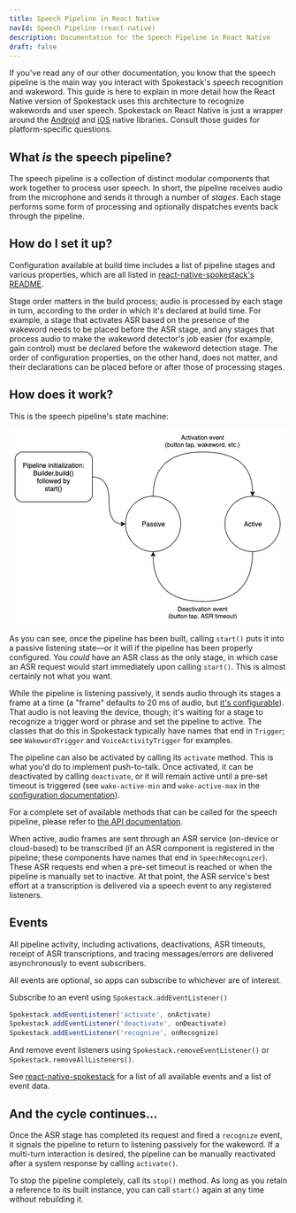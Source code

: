 ```yaml
---
title: Speech Pipeline in React Native
navId: Speech Pipeline (react-native)
description: Documentation for the Speech Pipeline in React Native
draft: false
---
```


If you've read any of our other documentation, you know that the speech pipeline is the main way you interact with Spokestack's speech recognition and wakeword. This guide is here to explain in more detail how the React Native version of Spokestack uses this architecture to recognize wakewords and user speech. Spokestack on React Native is just a wrapper around the [Android](/docs/Android/speech-pipeline) and [iOS](/docs/iOS/speech-pipeline) native libraries. Consult those guides for platform-specific questions.

## What _is_ the speech pipeline?

The speech pipeline is a collection of distinct modular components that work together to process user speech. In short, the pipeline receives audio from the microphone and sends it through a number of _stages_. Each stage performs some form of processing and optionally dispatches events back through the pipeline.

## How do I set it up?

Configuration available at build time includes a list of pipeline stages and various properties, which are all listed in [react-native-spokestack's README](https://github.com/spokestack/react-native-spokestack#spokestackconfig).

Stage order matters in the build process; audio is processed by each stage in turn, according to the order in which it's declared at build time. For example, a stage that activates ASR based on the presence of the wakeword needs to be placed before the ASR stage, and any stages that process audio to make the wakeword detector's job easier (for example, gain control) must be declared before the wakeword detection stage. The order of configuration properties, on the other hand, does not matter, and their declarations can be placed before or after those of processing stages.

## How does it work?

This is the speech pipeline's state machine:

![speech pipeline](images/speech_pipeline.png 'speech pipeline')

As you can see, once the pipeline has been built, calling `start()` puts it into a passive listening state—or it will if the pipeline has been properly configured. You _could_ have an ASR class as the only stage, in which case an ASR request would start immediately upon calling `start()`. This is almost certainly not what you want.

While the pipeline is listening passively, it sends audio through its stages a frame at a time (a "frame" defaults to 20 ms of audio, but [it's configurable](/docs/Concepts/pipeline-configuration#runtime-tunable-parameters)). That audio is not leaving the device, though; it's waiting for a stage to recognize a trigger word or phrase and set the pipeline to active. The classes that do this in Spokestack typically have names that end in `Trigger`; see `WakewordTrigger` and `VoiceActivityTrigger` for examples.

The pipeline can also be activated by calling its `activate` method. This is what you'd do to implement push-to-talk. Once activated, it can be deactivated by calling `deactivate`, or it will remain active until a pre-set timeout is triggered (see `wake-active-min` and `wake-active-max` in the [configuration documentation](/docs/Concepts/pipeline-configuration#runtime-tunable-parameters)).

For a complete set of available methods that can be called for the speech pipeline, please refer to [the API documentation](https://github.com/spokestack/react-native-spokestack#api-documentation).

When active, audio frames are sent through an ASR service (on-device or cloud-based) to be transcribed (if an ASR component is registered in the pipeline; these components have names that end in `SpeechRecognizer`). These ASR requests end when a pre-set timeout is reached or when the pipeline is manually set to inactive. At that point, the ASR service's best effort at a transcription is delivered via a speech event to any registered listeners.

## Events

All pipeline activity, including activations, deactivations, ASR timeouts, receipt of ASR transcriptions, and tracing messages/errors are delivered asynchronously to event subscribers.

All events are optional, so apps can subscribe to whichever are of interest.

Subscribe to an event using `Spokestack.addEventListener()`

```js
Spokestack.addEventListener('activate', onActivate)
Spokestack.addEventListener('deactivate', onDeactivate)
Spokestack.addEventListener('recognize', onRecognize)
```

And remove event listeners using `Spokestack.removeEventListener()` or `Spokestack.removeAllListeners()`.

See [react-native-spokestack](https://github.com/spokestack/react-native-spokestack#events) for a list of all available events and a list of event data.

## And the cycle continues...

Once the ASR stage has completed its request and fired a `recognize` event, it signals the pipeline to return to listening passively for the wakeword. If a multi-turn interaction is desired, the pipeline can be manually reactivated after a system response by calling `activate()`.

To stop the pipeline completely, call its `stop()` method. As long as you retain a reference to its built instance, you can call `start()` again at any time without rebuilding it.
